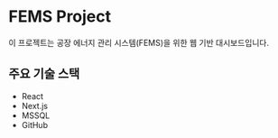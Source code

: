 # FEMS Project

이 프로젝트는 공장 에너지 관리 시스템(FEMS)을 위한 웹 기반 대시보드입니다.

## 주요 기술 스택
- React
- Next.js
- MSSQL
- GitHub